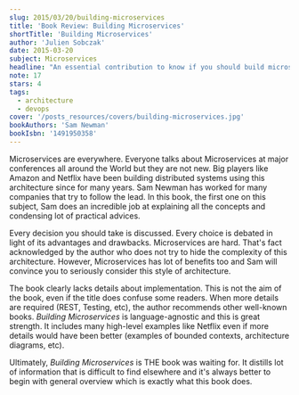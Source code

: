 ```yaml
---
slug: 2015/03/20/building-microservices
title: 'Book Review: Building Microservices'
shortTitle: 'Building Microservices'
author: 'Julien Sobczak'
date: 2015-03-20
subject: Microservices
headline: "An essential contribution to know if you should build microservices and what it means."
note: 17
stars: 4
tags:
  - architecture
  - devops
cover: '/posts_resources/covers/building-microservices.jpg'
bookAuthors: 'Sam Newman'
bookIsbn: '1491950358'
---
```



Microservices are everywhere. Everyone talks about Microservices at major conferences all around the World but they are not new. Big players like Amazon and Netflix have been building distributed systems using this architecture since for many years. Sam Newman has worked for many companies that try to follow the lead. In this book, the first one on this subject, Sam does an incredible job at explaining all the concepts and condensing lot of practical advices.

Every decision you should take is discussed. Every choice is debated in light of its advantages and drawbacks. Microservices are hard. That's fact acknowledged by the author who does not try to hide the complexity of this architecture. However, Microservices has lot of benefits too and Sam will convince you to seriously consider this style of architecture.

The book clearly lacks details about implementation. This is not the aim of the book, even if the title does confuse some readers. When more details are required (REST, Testing, etc), the author recommends other well-known books. *Building Microservices* is language-agnostic and this is great strength. It includes many high-level examples like Netflix even if more details would have been better (examples of bounded contexts, architecture diagrams, etc).

Ultimately, *Building Microservices* is THE book was waiting for. It distills lot of information that is difficult to find elsewhere and it's always better to begin with general overview which is exactly what this book does.
